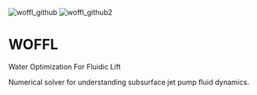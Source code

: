 ![woffl_github](https://github.com/kwellis/woffl/assets/62774251/6a6d438e-66a0-40dd-a9bc-eca3bef30e6c)
![woffl_github2](https://github.com/kwellis/woffl/assets/62774251/43130117-8517-4453-b938-958b2d955105)

# WOFFL
Water Optimization For Fluidic Lift

Numerical solver for understanding subsurface jet pump fluid dynamics.
